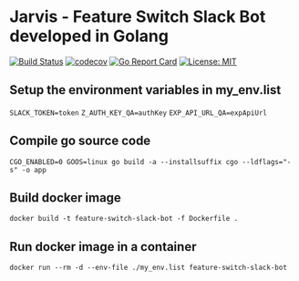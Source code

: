 Jarvis - Feature Switch Slack Bot developed in Golang
==============
[![Build Status](https://travis-ci.org/felipecruz91/feature-switch-slack-bot.svg?branch=master)](https://travis-ci.org/felipecruz91/feature-switch-slack-bot) [![codecov](https://codecov.io/gh/felipecruz91/feature-switch-slack-bot/branch/master/graph/badge.svg?maxAge=0)](https://codecov.io/gh/felipecruz91/feature-switch-slack-bot/) [![Go Report Card](https://goreportcard.com/badge/github.com/felipecruz91/feature-switch-slack-bot)](https://goreportcard.com/report/github.com/felipecruz91/feature-switch-slack-bot) [![License: MIT](https://img.shields.io/badge/License-MIT-blue.svg)](https://opensource.org/licenses/MIT)

## Setup the environment variables in my_env.list
`SLACK_TOKEN=token`
`Z_AUTH_KEY_QA=authKey`
`EXP_API_URL_QA=expApiUrl`

## Compile go source code
`CGO_ENABLED=0 GOOS=linux go build -a --installsuffix cgo --ldflags="-s" -o app`

## Build docker image
`docker build -t feature-switch-slack-bot -f Dockerfile .`

## Run docker image in a container
`docker run --rm -d --env-file ./my_env.list feature-switch-slack-bot`
